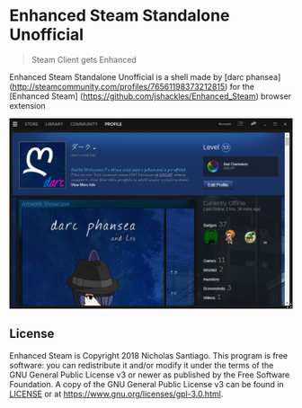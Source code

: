 # Enhanced Steam Standalone Unofficial
> Steam Client gets Enhanced

Enhanced Steam Standalone Unofficial is a shell made by [darc phansea] (http://steamcommunity.com/profiles/76561198373212815) for the [Enhanced Steam] (https://github.com/jshackles/Enhanced_Steam) browser extension 

![](header.png)

License
-------

Enhanced Steam is Copyright 2018 Nicholas Santiago.  This program is free software: you can redistribute it and/or modify it under the terms of the GNU General Public License v3 or newer as published by the Free Software Foundation.  A copy of the GNU General Public License v3 can be found in [LICENSE](LICENSE) or at https://www.gnu.org/licenses/gpl-3.0.html.